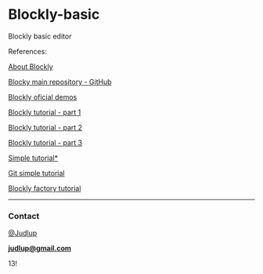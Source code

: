 # Blockly-basic

Blockly basic editor

References:

[About Blockly](https://www.youtube.com/watch?v=wDJua9hgyZM)

[Blocky main repository - GitHub](https://github.com/google/blockly)

[Blockly oficial demos](https://blockly-demo.appspot.com/static/demos/index.html)

[Blockly tutorial - part 1](https://www.youtube.com/watch?v=bKMRhUoM0Uc)

[Blockly tutorial - part 2](https://www.youtube.com/watch?v=lPVJjQbEeN0)

[Blockly tutorial - part 3](https://www.youtube.com/watch?v=YjGoDh-Qqkg)

[Simple tutorial*](https://www.youtube.com/watch?v=8tQZGCZRSAM)

[Git simple tutorial](https://github.com/Develoteca/ASESORIAS/tree/gh-pages/Ejercicios/11.-%20Blockly)

[Blockly factory tutorial](https://www.youtube.com/watch?v=s2_xaEvcVI0)

- - -

### Contact

[@Judlup](https://twitter.com/judlup)

**judlup@gmail.com**

13!